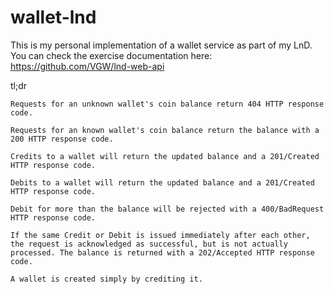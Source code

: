 # wallet-lnd
This is my personal implementation of a wallet service as part of my LnD.
You can check the exercise documentation here: https://github.com/VGW/lnd-web-api

tl;dr
```
Requests for an unknown wallet's coin balance return 404 HTTP response code.

Requests for an known wallet's coin balance return the balance with a 200 HTTP response code.

Credits to a wallet will return the updated balance and a 201/Created HTTP response code.

Debits to a wallet will return the updated balance and a 201/Created HTTP response code.

Debit for more than the balance will be rejected with a 400/BadRequest HTTP response code.

If the same Credit or Debit is issued immediately after each other, the request is acknowledged as successful, but is not actually processed. The balance is returned with a 202/Accepted HTTP response code.

A wallet is created simply by crediting it.
```
